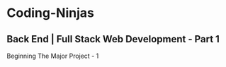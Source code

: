 # Coding-Ninjas

## Back End | Full Stack Web Development - Part 1

Beginning The Major Project - 1
